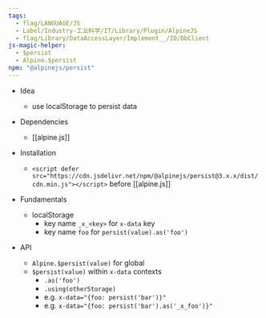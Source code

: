 ```yaml
---
tags:
  - flag/LANGUAGE/JS
  - Label/Industry-工业科学/IT/Library/Plugin/AlpineJS
  - flag/Library/DataAccessLayer/Implement__/IO/DbClient
js-magic-helper:
  - $persist
  - Alpine.$persist
npm: "@alpinejs/persist"
---
```


- Idea
    - use localStorage to persist data

- Dependencies
    - [[alpine.js]]

- Installation
    - `<script defer src="https://cdn.jsdelivr.net/npm/@alpinejs/persist@3.x.x/dist/cdn.min.js"></script>` before [[alpine.js]]

- Fundamentals
    - localStorage
        - key name `_x_<key>` for `x-data` key
        - key name `foo` for `persist(value).as('foo')`

- API
    - `Alpine.$persist(value)` for global
    - `$persist(value)` within `x-data` contexts
        - `.as('foo')`
        - `.using(otherStorage)`
        - e.g. `x-data="{foo: persist('bar')}"`
        - e.g. `x-data="{foo: persist('bar').as('_x_foo')}"`
